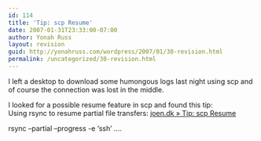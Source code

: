 ```yaml
---
id: 114
title: 'Tip: scp Resume'
date: 2007-01-31T23:33:00-07:00
author: Yonah Russ
layout: revision
guid: http://yonahruss.com/wordpress/2007/01/30-revision.html
permalink: /uncategorized/30-revision.html
---
```

I left a desktop to download some humongous logs last night using scp and of course the connection was lost in the middle.

I looked for a possible resume feature in scp and found this tip:  
Using rsync to resume partial file transfers: [joen.dk » Tip: scp Resume](http://joen.dk/wordpress/?p=34)

rsync &#8211;partial &#8211;progress -e &#8216;ssh&#8217; &#8230;.